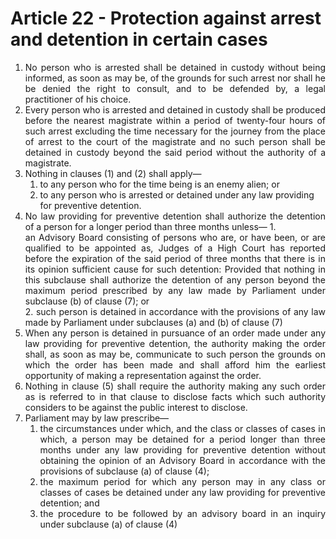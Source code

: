 # Article 22 - Protection against arrest and detention in certain cases

1.	<div style="text-align: justify">No person who is arrested shall be detained in custody without being informed, as soon as may be, of the grounds for such arrest nor shall he be denied the right to consult, and to be defended by, a legal practitioner of his choice.
2.	<div style="text-align: justify">Every person who is arrested and detained in custody shall be produced before the nearest magistrate within a period of twenty-four hours of such arrest excluding the time necessary for the journey from the place of arrest to the court of the magistrate and no such person shall be detained in custody beyond the said period without the authority of a magistrate.</div>
3.	Nothing in clauses (1) and (2) shall apply—
    1.	to any person who for the time being is an enemy alien; or
    2.	to any person who is arrested or detained under any law providing for preventive detention.
4.	<div style="text-align: justify">No law providing for preventive detention shall authorize the detention of a person for a longer period than three months unless—
    1.	<div style="text-align: justify">an Advisory Board consisting of persons who are, or have been, or are qualified to be appointed as, Judges of a High Court has reported before the expiration of the said period of three months that there is in its opinion sufficient cause for such detention: Provided that nothing in this subclause shall authorize the detention of any person beyond the maximum period prescribed by any law made by Parliament under subclause (b) of clause (7); or</div>
    2.	such person is detained in accordance with the provisions of any law made by Parliament under subclauses (a) and (b) of clause (7)
5.	<div style="text-align: justify">When any person is detained in pursuance of an order made under any law providing for preventive detention, the authority making the order shall, as soon as may be, communicate to such person the grounds on which the order has been made and shall afford him the earliest opportunity of making a representation against the order.</div>
6.	<div style="text-align: justify">Nothing in clause (5) shall require the authority making any such order as is referred to in that clause to disclose facts which such authority considers to be against the public interest to disclose.</div>
7.	Parliament may by law prescribe—
    1.	<div style="text-align: justify">the circumstances under which, and the class or classes of cases in which, a person may be detained for a period longer than three months under any law providing for preventive detention without obtaining the opinion of an Advisory Board in accordance with the provisions of subclause (a) of clause (4);</div>
    2.	<div style="text-align: justify">the maximum period for which any person may in any class or classes of cases be detained under any law providing for preventive detention; and</div>
    3.	<div style="text-align: justify">the procedure to be followed by an advisory board in an inquiry under subclause (a) of clause (4)</div>
